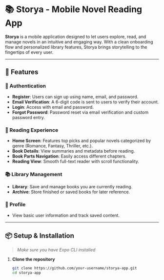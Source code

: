 # 📚 Storya - Mobile Novel Reading App

**Storya** is a mobile application designed to let users explore, read, and manage novels in an intuitive and engaging way. With a clean onboarding flow and personalized library features, Storya brings storytelling to the fingertips of every user.

---

## 📲 Features

### 🔐 Authentication
- **Register**: Users can sign up using name, email, and password.
- **Email Verification**: A 6-digit code is sent to users to verify their account.
- **Login**: Access with email and password.
- **Forgot Password**: Password reset via email verification and custom password entry.

### 📖 Reading Experience
- **Home Screen**: Features top picks and popular novels categorized by genre (Romance, Fantasy, Thriller, etc.).
- **Book Details**: View summaries and metadata before reading.
- **Book Parts Navigation**: Easily access different chapters.
- **Reading View**: Smooth full-text reader with scroll functionality.

### 📚 Library Management
- **Library**: Save and manage books you are currently reading.
- **Archive**: Store finished or saved books for later reference.

### 👤 Profile
- View basic user information and track saved content.

---

## 📦 Setup & Installation

> _Make sure you have Expo CLI installed_

1. **Clone the repository**
   ```bash
   git clone https://github.com/your-username/storya-app.git
   cd storya-app

